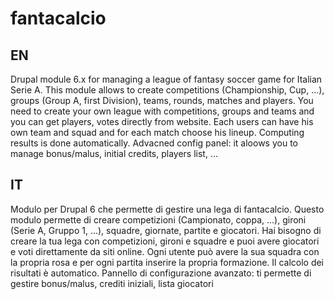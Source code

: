 fantacalcio
===========

EN
--
Drupal module 6.x for managing a league of fantasy soccer game for Italian Serie A.
This module allows to create competitions (Championship, Cup, ...), groups (Group A, first Division), teams, rounds, matches and players.
You need to create your own league with competitions, groups and teams and you can get players, votes directly from website. 
Each users can have his own team and squad and for each match choose his lineup.
Computing results is done automatically.
Advacned config panel: it aloows you to manage bonus/malus, initial credits, players list, ...

IT
--
Modulo per Drupal 6 che permette di gestire una lega di fantacalcio.
Questo modulo permette di creare competizioni (Campionato, coppa, ...), gironi (Serie A, Gruppo 1, ...), squadre, giornate, partite e giocatori.
Hai bisogno di creare la tua lega con competizioni, gironi e squadre e puoi avere giocatori e voti direttamente da siti online.
Ogni utente può avere la sua squadra con la propria rosa e per ogni partita inserire la propria formazione.
Il calcolo dei risultati è automatico.
Pannello di configurazione avanzato: ti permette di gestire bonus/malus, crediti iniziali, lista giocatori 
